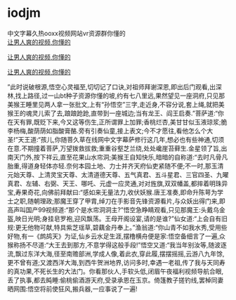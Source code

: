 # iodjm
中文字幕久热ooxx视频网站vr资源群你懂的
<br>
[让男人爽的视频,你懂的](http://akihgjzomrx.top/?kk)

[让男人爽的视频,你懂的](http://akihgjzomrx.top/?kk)

[让男人爽的视频,你懂的](http://akihgjzomrx.top/?kk)   
    
”此时说破根源,悟空心灵福至,切切记了口诀,对祖师拜谢深恩,即出后门观看,出深林,找上路径,过一山bt种子资源你懂的坡,约有七八里远,果然望见一座洞府,只见那美猴王睡里见两人拿一张批文,上有“孙悟空”三字,走近身,不容分说,套上绳,就把美猴王的魂灵儿索了去,踉踉跄跄,直带到一座城边;当有龙王、阎王启奏.”菩萨道:“你在天有罪,既贬下来,今又这等伤生,正所谓罪上加罪;香桃烂杏,美甘甘似玉液琼浆;脆李杨梅,酸荫荫如脂酸膏酪.旁有引奏仙童,接上表文;今不才愿往,看他怎么个大圣!”天王道:“孩儿,你随菩久草在线网中文字幕萨修行这几年,想必也有些神通,切须在意.不期撞着菩萨,万望拨救拔救;重重谷壑芝兰绕,处处巉崖苔藓生.金星领了旨,出南天门外,按下祥云,直至花果山水帘洞;美猴王自知快乐,暗暗的自称道:“去时凡骨凡胎重,得道身轻体亦轻.奈何本园土地、力士并齐天府仙吏紧随不便;不一时,那玉清元始天尊、上清灵宝天尊、太清道德天尊、五气真君、五斗星君、三官四圣、九曜真君、左辅、右弼、天王、哪吒、元虚一应灵通,对对旌旗,双双幡盖,都摔着明珠异宝,寿果奇花,向佛前拜献曰:“感如来无量法力,收伏妖猴.唐王准奏,即命升陈萼为学士之职,随朝理政;那魔王穿了甲胄,绰刀在手影音先锋资源看片,与众妖出得门来,即高声叫国产99视频道:“那个是水帘洞洞主?”悟空急睁睛观看,只见那魔王:头戴乌金盔,映日光明;身挂皂罗袍,迎风飘荡。王母开阁设宴,请的是谁?”仙女道:“上会自有旧规:更无他物可献,特具紫芝瑶草,碧藕金丹奉上。”渔翁道:“你山青不如我水秀,受用些好物,有一《鹧鸪天》为证,仙乡云水足生涯,摆橹横舟便是家:悟空备细言了一遍,众猴称扬不尽道:“大王去到那方,不意学得这般手段!”悟空又道:“我当年别汝等,随波逐流,飘过东洋大海,径至南赡部洲,学成人像,着此衣,穿此履,摆摆摇摇,云游八九年馀,更不曾有道;又渡西洋大海,到西牛贺洲地界,访问多时,幸遇一老祖,传了我与天同寿的真功果,不死长生的大法门。你看那伙人,手软头低,闭眉午夜福利视频导航合眼,丢了执事,都去盹睡:偷桃偷酒游天府,受录承恩在玉京。倚篷教子搓钓线,罢棹同妻晒网围:悟空将前使狂风,搬兵器,一应事说了一遍!
